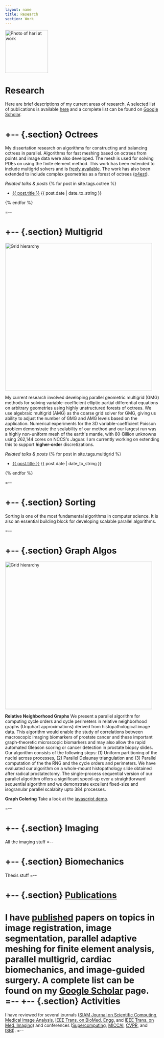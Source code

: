 ```yaml
---
layout: name
title: Research
section: Work
---
```


<img class='inset right' src='/~hari/images/hari2.png' title='Hari Sundar' alt='Photo of hari at work' width='140px' />

Research
========

Here are brief descriptions of my current areas of research. A selected list of publications is available [here](/~hari/work/pubs) and a complete list can be found on [Google Scholar](http://scholar.google.com/citations?user=equOxc0AAAAJ). 

+-- {.section}
Octrees
=======

My dissertation research on algorithms for constructing and balancing octrees in parallel. Algorithms for fast meshing based on octrees from points and image data were also developed. The mesh is used for solving PDEs on using the finite element method. This work has been extended to include multigrid solvers and is [freely available](/~hari/code/). The work has also been extended to include complex geometries as a forest of octrees ([p4est](http://www.p4est.org/)). 

_Related talks & posts_
{% for post in site.tags.octree %}
<ul class="compact recent">
<li>
	<a href="/~hari/{{ post.url }}" title="{{ post.excerpt }}">{{ post.title }}</a>
	<span class="date">{{ post.date | date_to_string }}</span> 
</li>
</ul>
{% endfor %}

=--

+-- {.section}
Multigrid
=========
<img class='inset top' src='/~hari/images/multigrid.png' title='Grid Hierarchy' alt='Grid hierarchy' width='480px' />

My current research involved developing parallel geometric multigrid (GMG) methods for solving variable-coefficient elliptic partial differential equations on arbitrary geometries using highly unstructured forests of octrees. We use algebraic multigrid (AMG) as the coarse grid solver for GMG, giving us ability to adjust the number of GMG and AMG levels based on the application. Numerical experiments for the 3D variable-coefficient Poisson problem demonstrate the scalability of our method and our largest run was a highly non-uniform mesh of the earth's mantle, with 80-Billion unknowns using 262,144 cores on NCCS's Jaguar. I am currently working on extending this to support **higher-order** discretizations.

_Related talks & posts_
{% for post in site.tags.multigrid %}
<ul class="compact recent">
<li>
	<a href="/~hari/{{ post.url }}" title="{{ post.excerpt }}">{{ post.title }}</a>
	<span class="date">{{ post.date | date_to_string }}</span> 
</li>
</ul>
{% endfor %}

=--

+-- {.section}
Sorting
=======

Sorting is one of the most fundamental algorithms in computer science. It is also an essential building block for developing scalable parallel algorithms.

=--

+-- {.section}
Graph Algos
===========
<img class='inset top' src='/~hari/images/dewall.png' title='Grid Hierarchy' alt='Grid hierarchy' width='480px'/>

__Relative Neighborhood Graphs__ We present a parallel algorithm for computing cycle orders and cycle perimeters in relative neighborhood graphs (Urquhart approximations) derived from histopathological image data. This algorithm would enable the study of correlations between macroscopic imaging biomarkers of prostate cancer and these important graph-theoretic microscopic biomarkers and may also allow the rapid automated Gleason scoring or cancer detection in prostate biopsy slides. Our algorithm consists of the following steps: (1) Uniform partitioning of the nuclei across processes, (2) Parallel Delaunay triangulation and (3) Parallel computation of the the RNG and the cycle orders and perimeters. We have evaluated our algorithm on a whole-mount histopathology slide obtained after radical prostatectomy. The single-process sequential version of our parallel algorithm offers a significant speed-up over a straightforward sequential algorithm and we demonstrate excellent fixed-size and isogranular parallel scalabity upto 384 processes.

__Graph Coloring__ Take a look at the [javascript demo](/~hari/code/coloring). 

=--

+-- {.section}
Imaging
=======
All the imaging stuff
=--

+-- {.section}
Biomechanics
============
Thesis stuff
=-- 

+-- {.section}
[Publications](/~hari/work/pubs/)
============
I have [published](/~hari/work/pubs/) papers on topics in image registration, image segmentation, parallel adaptive meshing for finite element analysis, parallel multigrid, cardiac biomechanics, and image-guided surgery. A complete list can be found on my [Google Scholar](http://scholar.google.com/citations?user=equOxc0AAAAJ) page.
=--
+-- {.section}
Activities
==========
I have reviewed for several journals ([SIAM Journal on Scientific Computing][sisc], [Medical Image Analysis][media], [IEEE Trans. on BioMed. Engg.][tbme] and [IEEE Trans. on Med. Imaging][tmi]) and conferences ([Supercomputing][sc], [MICCAI][], [CVPR][], and [ISBI][]).
=--

[pami]: http://www.computer.org/tpami/
[sisc]: http://www.siam.org/journals/sisc.php
[tmi]: http://www.ieee-tmi.org/
[tbme]: http://tbme.embs.org/
[media]: http://www.journals.elsevier.com/medical-image-analysis/
[MICCAI]: http://www.miccai.org/
[sc]: http://supercomputing.org/
[CVPR]: http://www.pamitc.org/cvpr13/
[ISBI]: http://www.biomedicalimaging.org/

[research]: /work/
[scholar]: http://scholar.google.com/citations?user=equOxc0AAAAJ
[personal]: /
[code]: /code/

